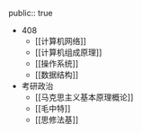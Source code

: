public:: true

- 408
	- [[计算机网络]]
	- [[计算机组成原理]]
	- [[操作系统]]
	- [[数据结构]]
- 考研政治
	- [[马克思主义基本原理概论]]
	- [[毛中特]]
	- [[思修法基]]
